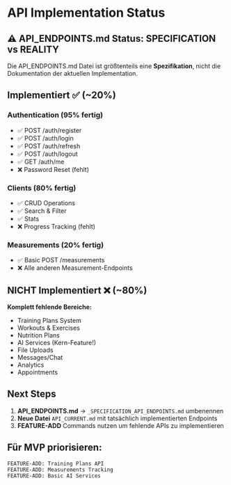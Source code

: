 # API Implementation Status

## ⚠️ API_ENDPOINTS.md Status: SPECIFICATION vs REALITY

Die API_ENDPOINTS.md Datei ist größtenteils eine **Spezifikation**, nicht die Dokumentation der aktuellen Implementation.

## Implementiert ✅ (~20%)

### Authentication (95% fertig)
- ✅ POST /auth/register
- ✅ POST /auth/login  
- ✅ POST /auth/refresh
- ✅ POST /auth/logout
- ✅ GET /auth/me
- ❌ Password Reset (fehlt)

### Clients (80% fertig)
- ✅ CRUD Operations
- ✅ Search & Filter
- ✅ Stats
- ❌ Progress Tracking (fehlt)

### Measurements (20% fertig)
- ✅ Basic POST /measurements
- ❌ Alle anderen Measurement-Endpoints

## NICHT Implementiert ❌ (~80%)

**Komplett fehlende Bereiche:**
- Training Plans System
- Workouts & Exercises
- Nutrition Plans  
- AI Services (Kern-Feature!)
- File Uploads
- Messages/Chat
- Analytics
- Appointments

## Next Steps

1. **API_ENDPOINTS.md** → `_SPECIFICATION_API_ENDPOINTS.md` umbenennen
2. **Neue Datei** `API_CURRENT.md` mit tatsächlich implementierten Endpoints
3. **FEATURE-ADD** Commands nutzen um fehlende APIs zu implementieren

## Für MVP priorisieren:
```
FEATURE-ADD: Training Plans API
FEATURE-ADD: Measurements Tracking  
FEATURE-ADD: Basic AI Services
```